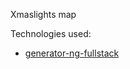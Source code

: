 Xmaslights map

Technologies used:
- [generator-ng-fullstack](https://github.com/ericmdantas/generator-ng-fullstack)